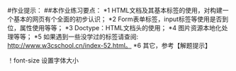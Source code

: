 #作业提示：
##本作业练习要点：
*1 HTML文档及其基本标签的使用，对构建一个基本的网页有个全面的初步认识；
*2 Form表单标签，input标签等使用是否到位，属性使用等等；
*3 Doctype：HTML文档头的使用；
*4 图片资源本地化处理等等；
*5 如果遇到一些没学过的标签请查阅: http://www.w3cschool.cn/index-52.html。
*6 其它，参考【解题提示】

！font-size 设置字体大小